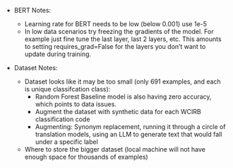- BERT Notes:
    - Learning rate for BERT needs to be low (below 0.001) use 1e-5
    - In low data scenarios try freezing the gradients of the model. For example just fine tune the last layer, last 2 layers, etc. This amounts to setting requires_grad=False for the layers you don’t want to update during training.

- Dataset Notes:
    - Dataset looks like it may be too small (only 691 examples, and each is unique classifcation class):
        - Random Forest Baseline model is also having zero accuracy, which points to data issues.
        - Augment the dataset with synthetic data for each WCIRB classification code
        - Augmenting: Synonym replacement, running it through a circle of translation models, using an LLM to generate text that would fall under a specific label
    - Where to store the bigger dataset (local machine will not have enough space for thousands of examples)
    
